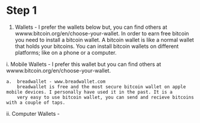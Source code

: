 # Step 1

1.  Wallets - I prefer the wallets below but, you can find others at wwww.bitcoin.org/en/choose-your-wallet.
    In order to earn free bitcoin you need to install a bitcoin wallet. A bitcoin wallet is like a normal wallet that holds your bitcoins.
    You can install bitcoin wallets on different platforms; like on a phone or a computer.

  i.  Mobile Wallets - I prefer this wallet but you can find others at wwww.bitcoin.org/en/choose-your-wallet.
  
    a.  breadwallet - www.breadwallet.com
        breadwallet is free and the most secure bitcoin wallet on apple mobile devices. I personally have used it in the past. It is a 
        very easy to use bitcoin wallet, you can send and recieve bitcoins with a couple of taps.
        
  ii. Computer Wallets - 
